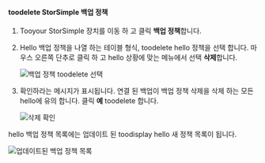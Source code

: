 
<!--author=alkohli last changed: 01/02/17-->

#### <a name="toodelete-a-storsimple-backup-policy"></a>toodelete StorSimple 백업 정책

1. Tooyour StorSimple 장치를 이동 하 고 클릭 **백업 정책**합니다.

2. Hello 백업 정책을 나열 하는 테이블 형식, toodelete hello 정책을 선택 합니다. 마우스 오른쪽 단추로 클릭 하 고 hello 상황에 맞는 메뉴에서 선택 **삭제**합니다.

    ![백업 정책 toodelete 선택](./media/storsimple-8000-delete-backup-policy/deletebupol1.png)

3. 확인하라는 메시지가 표시됩니다. 연결 된 백업이 백업 정책 삭제을 삭제 하는 모든 hello에 유의 합니다. 클릭 **예** toodelete 합니다.

    ![삭제 확인](./media/storsimple-8000-delete-backup-policy/deletebupol2.png)

hello 백업 정책 목록에는 업데이트 된 toodisplay hello 새 정책 목록이 됩니다.

![업데이트된 백업 정책 목록](./media/storsimple-8000-delete-backup-policy/deletebupol5.png)